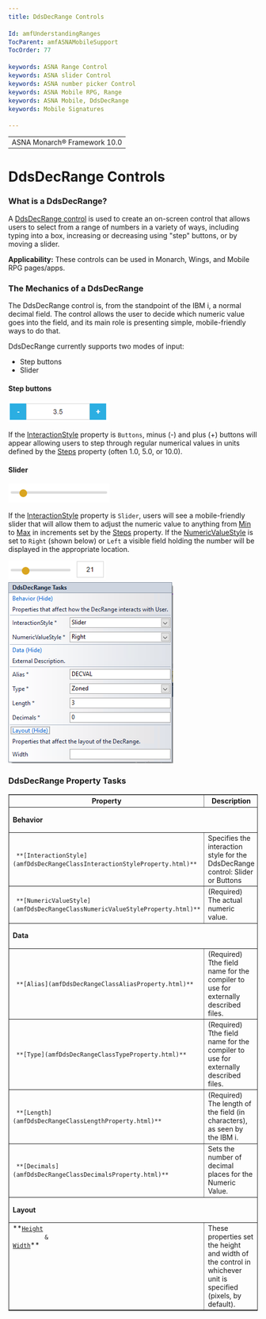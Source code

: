 ```yaml
---
title: DdsDecRange Controls

Id: amfUnderstandingRanges
TocParent: amfASNAMobileSupport
TocOrder: 77

keywords: ASNA Range Control
keywords: ASNA slider Control
keywords: ASNA number picker Control
keywords: ASNA Mobile RPG, Range
keywords: ASNA Mobile, DdsDecRange
keywords: Mobile Signatures

---
```


<table>
			    <tr>
			      <td>
				   <span class="OH_MultiViewContainerPanelDhtmlTable">ASNA Monarch&#174; Framework 10.0</span></td>
			    </tr>
</table>

# DdsDecRange Controls

### What is a DdsDecRange?
A [DdsDecRange control](amfDdsDecRangeClass.html) is used to create an on-screen control that allows users to select from a range of numbers in a variety of ways, including typing into a box, increasing or decreasing using "step" buttons, or by moving a slider.<br/> 

**Applicability:** These controls can be used in Monarch, Wings, and Mobile RPG pages/apps.

### The Mechanics of a DdsDecRange
The DdsDecRange control is, from the standpoint of the IBM i, a normal decimal field. The control allows the user to decide which numeric value goes into the field, and its main role is presenting simple, mobile-friendly ways to do that.

DdsDecRange currently supports two modes of input:

- Step buttons
- Slider

#### Step buttons
![](Images/DecRangeButtons.png)

If the [InteractionStyle](amfddsdecrangeclassInteractionStyleProperty.html) property is <code>Buttons</code>, minus (-) and plus (+) buttons will appear allowing users to step through regular numerical values in units defined by the [Steps](amfddsdecrangeclassStepsProperty.html) property (often 1.0, 5.0, or 10.0).

#### Slider
![](Images/DecRangeSlider1.png)

If the [InteractionStyle](amfddsdecrangeclassInteractionStyleProperty.html) property is <code>Slider</code>, users will see a mobile-friendly slider that will allow them to adjust the numeric value to anything from [Min](amfddsdecrangeclassMinProperty.html) to [Max](amfddsdecrangeclassMaxProperty.html) in increments set by the [Steps](amfddsdecrangeclassStepsProperty.html) property. If the [NumericValueStyle](amfddsdecrangeclassNumericValueStyleProperty.html) is set to <code>Right</code> (shown below) or <code>Left</code> a visible field holding the number will be displayed in the appropriate location.

![](Images/DecRangeSlider2.png)
![](Images/DdsDecRangeTasks.png)

### DdsDecRange Property Tasks
<table class="TaskTable" border="1" cellspacing="0" cellpadding="0" width="637">
	  <tbody>
          <colgroup>
           <col width="30%" />
           <col width="70%" />
          </colgroup>
          <tr><th>Property</th>
          <th>Description</th>
          </tr>
		<tr>
            <td colspan="2" valign="top" width="185">

**Behavior** 
</td>
        </tr>
		<tr>
            <td> <code> **[InteractionStyle](amfDdsDecRangeClassInteractionStyleProperty.html)** </code>
            </td>
            <td>Specifies the interaction style for the DdsDecRange control: Slider or Buttons</td>
          </tr>
		<tr>
			<td> <code> **[NumericValueStyle](amfDdsDecRangeClassNumericValueStyleProperty.html)** </code>
            </td>
            <td>(Required) The actual numeric value.</td>
        </tr>
		<tr>
            <td colspan="2" valign="top" width="185">

**Data** 
</td>
        </tr>
		        <tr>
			<td> <code> **[Alias](amfDdsDecRangeClassAliasProperty.html)** </code>
            </td>
            <td>(Required) Tthe field name for the compiler to use for externally described files.</td>
        </tr>
	 <tr>
			<td> <code> **[Type](amfDdsDecRangeClassTypeProperty.html)** </code>
            </td>
            <td>(Required) Tthe field name for the compiler to use for externally described files.</td>
        </tr>
        <tr>
			<td> <code> **[Length](amfDdsDecRangeClassLengthProperty.html)** </code>
            </td>
            <td>(Required) The length of the field (in characters), as seen by the IBM i.</td>
        </tr>
		<tr>            
		    <td> <code> **[Decimals](amfDdsDecRangeClassDecimalsProperty.html)** </code></td>
            <td>Sets the number of decimal places for the Numeric Value.</td>
          </tr>
		<tr>
            <td colspan="2" valign="top" width="185">

**Layout** 
</td>
        </tr>
		<tr>
	<td valign="top" width="169">
 **<code><a href="http://msdn.microsoft.com/en-us/library/system.web.ui.webcontrols.webcontrol.height(v=vs.110).aspx">Height</a>
		 &amp; <br /><a href="http://msdn.microsoft.com/en-us/library/system.web.ui.webcontrols.webcontrol.width(v=vs.110).aspx">Width</a></code>** 
	</td>
	<td valign="top" width="468">
		These properties set the height and width of the control in whichever unit is specified (pixels, by default).</td>
</tr>
</tbody>  
</table>

